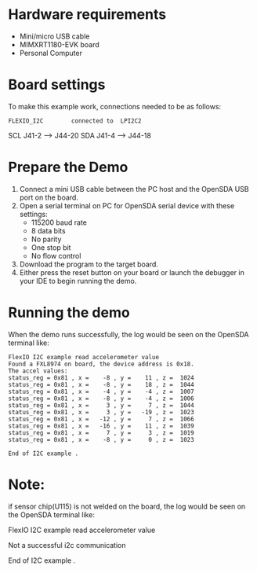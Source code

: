 Hardware requirements
=====================
- Mini/micro USB cable
- MIMXRT1180-EVK board
- Personal Computer

Board settings
============
To make this example work, connections needed to be as follows:

    FLEXIO_I2C        connected to  LPI2C2
SCL     J41-2           -->        J44-20
SDA     J41-4           -->        J44-18

Prepare the Demo
===============
1.  Connect a mini USB cable between the PC host and the OpenSDA USB port on the board.
2.  Open a serial terminal on PC for OpenSDA serial device with these settings:
    - 115200 baud rate
    - 8 data bits
    - No parity
    - One stop bit
    - No flow control
3.  Download the program to the target board.
4.  Either press the reset button on your board or launch the debugger in your IDE to begin running the demo.

Running the demo
===============
When the demo runs successfully, the log would be seen on the OpenSDA terminal like:

~~~~~~~~~~~~~~~~~~~~~
FlexIO I2C example read accelerometer value
Found a FXL8974 on board, the device address is 0x18.
The accel values:
status_reg = 0x81 , x =    -8 , y =    11 , z =  1024
status_reg = 0x81 , x =    -8 , y =    18 , z =  1044
status_reg = 0x81 , x =    -4 , y =    -4 , z =  1007
status_reg = 0x81 , x =    -8 , y =    -4 , z =  1006
status_reg = 0x81 , x =     3 , y =     7 , z =  1044
status_reg = 0x81 , x =     3 , y =   -19 , z =  1023
status_reg = 0x81 , x =   -12 , y =     7 , z =  1066
status_reg = 0x81 , x =   -16 , y =    11 , z =  1039
status_reg = 0x81 , x =     7 , y =     3 , z =  1019
status_reg = 0x81 , x =    -8 , y =     0 , z =  1023

End of I2C example .
~~~~~~~~~~~~~~~~~~~~~

Note:
==============
if sensor chip(U115) is not welded on the board, the log would be seen on the OpenSDA terminal like:

FlexIO I2C example read accelerometer value

Not a successful i2c communication

End of I2C example .
